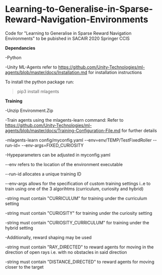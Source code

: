 # Learning-to-Generalise-in-Sparse-Reward-Navigation-Environments
Code for "Learning to Generalise in Sparse Reward Navigation Environments" to be pubished in SACAIR 2020 Springer CCIS

**Dependancies**

-Python

-Unity ML-Agents refer to https://github.com/Unity-Technologies/ml-agents/blob/master/docs/Installation.md for installation instructions

To install the python package run:

> pip3 install mlagents

**Training**

-Unzip Environment.Zip

-Train agents using the mlagents-learn command: Refer to https://github.com/Unity-Technologies/ml-agents/blob/master/docs/Training-Configuration-File.md for further details

-mlagents-learn config/myconfig.yaml  --env=env/TEMP/TestFixedRoller --run-id=<run-identifier> --env-args=FIXED_CURIOSITY

-Hypeparameters can be adjusted in myconfig.yaml

--env refers to the location of the environment executable

--run-id allocates a unique training ID

--env-args allows for the specification of custom training settings i..e to train using one of the 3 algorihtms (curriculum, curiosity and hybrid)

-string must contain "CURRICULUM" for training under the curriculum setting 

-string must contain "CURIOSITY" for training under the curiosity setting 

-string must contain "CURIOSITY_CURRICULUM" for training under the hybrid setting 

-Additionally, reward shaping may be used

-string must contain "RAY_DIRECTED" to reward agents for moving in the direction of open rays i.e. with no obstacles in said direction

-string must contain "DISTANCE_DIRECTED" to reward agents for moving closer to the target

